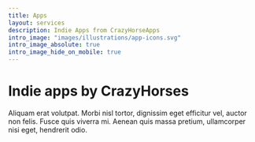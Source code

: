 ```yaml
---
title: Apps
layout: services
description: Indie Apps from CrazyHorseApps
intro_image: "images/illustrations/app-icons.svg"
intro_image_absolute: true
intro_image_hide_on_mobile: true
---
```


# Indie apps by CrazyHorses

Aliquam erat volutpat. Morbi nisl tortor, dignissim eget efficitur vel, auctor non felis. Fusce quis viverra mi. Aenean quis massa pretium, ullamcorper nisi eget, hendrerit odio.

